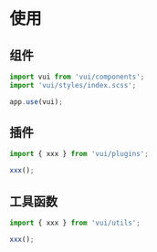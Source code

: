 # 使用

## 组件

```js [main.js]
import vui from 'vui/components';
import 'vui/styles/index.scss';

app.use(vui);
```

## 插件

```js [*.vue]
import { xxx } from 'vui/plugins';

xxx();
```

## 工具函数

```js [*.vue]
import { xxx } from 'vui/utils';

xxx();
```
